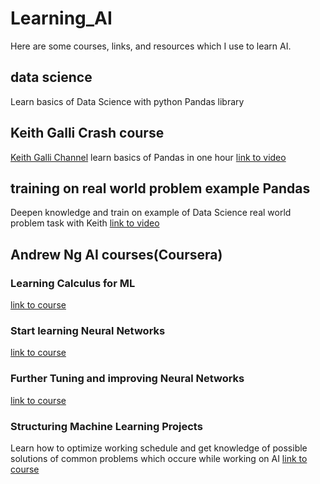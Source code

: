 # Learning_AI
Here are some courses, links, and resources which I use to learn AI.

## data science 
Learn basics of Data Science with python Pandas library

## Keith Galli Crash course 
[Keith Galli Channel](https://www.youtube.com/@KeithGalli/videos)
learn basics of Pandas in one hour [link to video](https://www.youtube.com/watch?v=vmEHCJofslg&t=1s)

## training on real world problem example Pandas
Deepen knowledge and train on example of Data Science real world problem task with Keith
[link to video](https://youtu.be/eMOA1pPVUc4?si=znXn1Wj0XJTnTpnb)


## Andrew Ng AI courses(Coursera)

### Learning Calculus for ML

[link to course](https://www.coursera.org/learn/machine-learning-calculus)

### Start learning Neural Networks

[link to course](https://www.coursera.org/learn/neural-networks-deep-learning)

### Further Tuning and improving Neural Networks

[link to course](https://www.coursera.org/learn/deep-neural-network)

### Structuring Machine Learning Projects
Learn how to optimize working schedule and get knowledge of possible solutions of common problems which occure while working on AI
[link to course](https://www.coursera.org/learn/machine-learning-projects/)


